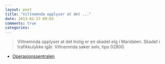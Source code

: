 ```yaml
---
layout: post
title: "Viltnemnda opplyser at det ..."
date: 2013-01-17 09:03
comments: true
categories: 
---
```


> Viltnemnda opplyser at det trolig er en skadet elg i Maridalen. Skadet i trafikkulykke igår. Viltnemnda søker selv, tips 02800. 
- [Operasjonssentralen](http://twitter.com/oslopolitiops/statuses/291817949726117889)
